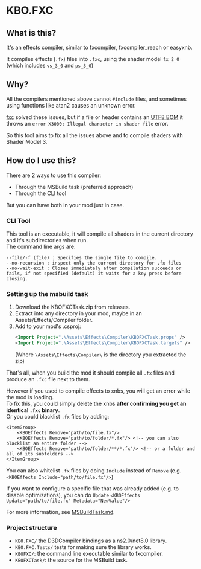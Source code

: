 # KBO.FXC

## What is this? 

It's an effects compiler, similar to fxcompiler, fxcompiler_reach or easyxnb.

It compiles effects (`.fx`) files into `.fxc`, using the shader model `fx_2_0` (which includes `vs_3_0` and `ps_3_0`)

## Why?
All the compilers mentioned above cannot `#include` files, and sometimes using functions like atan2 causes an unknown error.

[fxc](https://learn.microsoft.com/en-us/windows/win32/direct3dtools/fxc) solved these issues, but if a file or header contains an [UTF8 BOM](https://en.wikipedia.org/wiki/Byte_order_mark) it throws an `error X3000: Illegal character in shader file` error.

So this tool aims to fix all the issues above and to compile shaders with Shader Model 3.

## How do I use this? 
There are 2 ways to use this compiler:
- Through the MSBuild task (preferred approach)
- Through the CLI tool 

But you can have both in your mod just in case.

### CLI Tool
This tool is an executable, it will compile all shaders in the current directory and it's subdirectories when run. <br/>
The command line args are:
```
--file/-f (file) : Specifies the single file to compile.
--no-recursion : inspect only the current directory for .fx files
--no-wait-exit : Closes immediately after compilation succeeds or fails, if not specified (default) it waits for a key press before closing.
```

### Setting up the msbuild task
1. Download the KBOFXCTask.zip from releases.
2. Extract into any directory in your mod, maybe in an Assets/Effects/Compiler folder.
3. Add to your mod's .csproj:
	```xml
	<Import Project=".\Assets\Effects\Compiler\KBOFXCTask.props" />
	<Import Project=".\Assets\Effects\Compiler\KBOFXCTask.targets" />
	``` 
	(Where `\Assets\Effects\Compiler\` is the directory you extracted the zip) 

That's all, when you build the mod it should compile all `.fx` files and produce an `.fxc` file next to them.

However if you used to compile effects to xnbs, you will get an error while the mod is loading. <br/>
To fix this, you could simply delete the xnbs **after confirming you get an identical `.fxc` binary**. <br/>
Or you could blacklist `.fx` files by adding:
```
<ItemGroup>
	<KBOEffects Remove="path/to/file.fx"/>
	<KBOEffects Remove="path/to/folder/*.fx"/> <!-- you can also blacklist an entire folder -->
	<KBOEffects Remove="path/to/folder/**/*.fx"/> <!-- or a folder and all of its subfolders -->
</ItemGroup>
```

You can also whitelist `.fx` files by doing `Include` instead of `Remove` (e.g. `<KBOEffects Include="path/to/file.fx"/>`)

If you want to configure a specific file that was already added (e.g. to disable optimizations), you can do `Update` `<KBOEffects Update="path/to/file.fx" Metadata="NewValue"/>`

For more information, see [MSBuildTask.md](./MSBuildTask.md).


### Project structure
- `KBO.FXC/` the D3DCompiler bindings as a ns2.0/net8.0 library.
- `KBO.FXC.Tests/` tests for making sure the library works.
- `KBOFXC/`: the command line executable similar to fxcompiler.
- `KBOFXCTask/`: the source for the MSBuild task.
